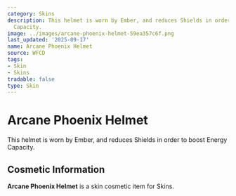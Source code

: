 ```yaml
---
category: Skins
description: This helmet is worn by Ember, and reduces Shields in order to boost Energy
  Capacity.
image: ../images/arcane-phoenix-helmet-59ea357c6f.png
last_updated: '2025-09-17'
name: Arcane Phoenix Helmet
source: WFCD
tags:
- Skin
- Skins
tradable: false
type: Skin
---
```


# Arcane Phoenix Helmet

This helmet is worn by Ember, and reduces Shields in order to boost Energy Capacity.

## Cosmetic Information

**Arcane Phoenix Helmet** is a skin cosmetic item for Skins.

